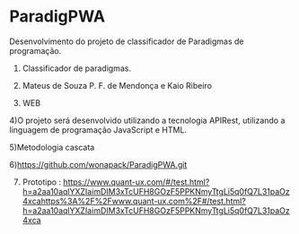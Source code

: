 # ParadigPWA
Desenvolvimento do projeto de classificador de Paradigmas de programação.

1) Classificador de paradigmas.

2) Mateus de Souza P. F. de Mendonça e Kaio Ribeiro

3) WEB

4)O projeto será desenvolvido utilizando a tecnologia APIRest, utilizando a linguagem de programação JavaScript e HTML.

5)Metodologia cascata

6)https://github.com/wonapack/ParadigPWA.git

7) Prototipo : https://www.quant-ux.com/#/test.html?h=a2aa10aqlYXZIaimDIM3xTcUFH8GOzF5PPKNmyTtgLi5q0fQ7L31paOz4xcahttps%3A%2F%2Fwww.quant-ux.com%2F#/test.html?h=a2aa10aqlYXZIaimDIM3xTcUFH8GOzF5PPKNmyTtgLi5q0fQ7L31paOz4xca
